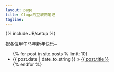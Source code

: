 ```yaml
---
layout: page
title: Cloga的互联网笔记
tagline: 
---
```

{% include JB/setup %}

祝各位甲午马年新年快乐~
<ul class="posts">
  {% for post in site.posts % limit: 10}
    <li><span>{{ post.date | date_to_string }}</span> &raquo; <a href="{{ BASE_PATH }}{{ post.url }}">{{ post.title }}</a></li>
  {% endfor %}
</ul>

